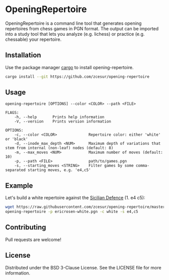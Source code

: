 OpeningRepertoire
==========

OpeningRepertoire is a command line tool that generates opening repertoires from chess games in PGN format. The output can be imported into a study tool that lets you analyze (e.g. lichess) or practice (e.g. chessable) your repertoire.


Installation
------------
Use the package manager [cargo](https://doc.rust-lang.org/cargo/getting-started/installation.html) to install opening-repertoire.

```bash
cargo install --git https://github.com/zcesur/opening-repertoire
```

Usage
-----
```
opening-repertoire [OPTIONS] --color <COLOR> --path <FILE>

FLAGS:
    -h, --help       Prints help information
    -V, --version    Prints version information

OPTIONS:
    -c, --color <COLOR>              Repertoire color: either 'white' or 'black'
    -d, --inode_max_depth <NUM>      Maximum depth of variations that stem from internal (non-leaf) nodes (default: 8)
    -m, --max_moves <NUM>            Maximum number of moves (default: 10)
    -p, --path <FILE>                path/to/games.pgn
    -s, --starting_moves <STRING>    Filter games by some comma-separated starting moves, e.g. 'e4,c5'
```

Example
-------
Let's build a white repertoire against the [Sicilian Defence](https://en.wikipedia.org/wiki/Sicilian_Defence) (1. e4 c5):

```bash
wget https://raw.githubusercontent.com/zcesur/opening-repertoire/master/data/ericrosen-white.pgn
opening-repertoire -p ericrosen-white.pgn -c white -s e4,c5
```

Contributing
------------
Pull requests are welcome!

License
-------
Distributed under the BSD 3-Clause License. See the LICENSE file for more information.
